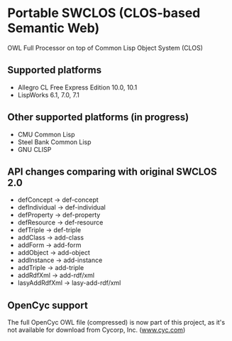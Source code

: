 Portable SWCLOS (CLOS-based Semantic Web)
======

OWL Full Processor on top of Common Lisp Object System (CLOS)

## Supported platforms

* Allegro CL Free Express Edition 10.0, 10.1
* LispWorks 6.1, 7.0, 7.1

## Other supported platforms (in progress)

* CMU Common Lisp
* Steel Bank Common Lisp
* GNU CLISP

## API changes comparing with original SWCLOS 2.0

* defConcept &rarr; def-concept
* defIndividual &rarr; def-individual
* defProperty &rarr; def-property
* defResource &rarr; def-resource
* defTriple &rarr; def-triple
* addClass &rarr; add-class
* addForm &rarr; add-form
* addObject &rarr; add-object
* addInstance &rarr; add-instance
* addTriple &rarr; add-triple
* addRdfXml &rarr; add-rdf/xml
* lasyAddRdfXml &rarr; lasy-add-rdf/xml

## OpenCyc support

The full OpenCyc OWL file (compressed) is now part of this project, as it's not available for download from Cycorp, Inc. (www.cyc.com)
